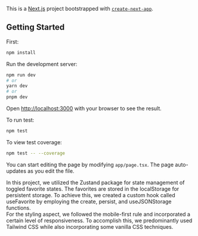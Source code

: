 This is a [Next.js](https://nextjs.org/) project bootstrapped with [`create-next-app`](https://github.com/vercel/next.js/tree/canary/packages/create-next-app).

## Getting Started
First:

```bash
npm install
```

Run the development server:

```bash
npm run dev
# or
yarn dev
# or
pnpm dev
```

Open [http://localhost:3000](http://localhost:3000) with your browser to see the result.

To run test:
```bash
npm test
```

To view test coverage:
```bash
npm test -- --coverage
```

You can start editing the page by modifying `app/page.tsx`. The page auto-updates as you edit the file.

In this project, we utilized the Zustand package for state management of toggled favorite states. The favorites are stored in the localStorage for persistent storage. To achieve this, we created a custom hook called useFavorite by employing the create, persist, and useJSONStorage functions.
</br>
For the styling aspect, we followed the mobile-first rule and incorporated a certain level of responsiveness. To accomplish this, we predominantly used Tailwind CSS while also incorporating some vanilla CSS techniques.
